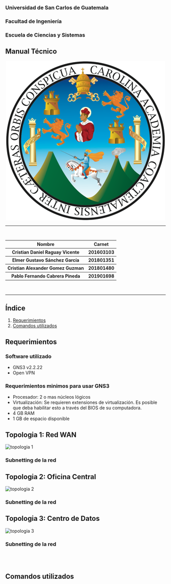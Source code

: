 ### Universidad de San Carlos de Guatemala

### Facultad de Ingeniería

### Escuela de Ciencias y Sistemas

## Manual Técnico


<div>
    <p align="center">
       <img src="Images/usac.png" width="500" alt="inicio"> 
  <p>
</div>

<hr>
<br>
<div>
    <table>
        <tr>
            <th>Nombre</th>
            <th>Carnet</th>
        </tr>
        <tr>
            <th>Cristian Daniel Raguay Vicente</th>
            <th>201603103</th>
        </tr>
        <tr>
            <th>Elmer Gustavo Sánchez García</th>
            <th>201801351</th>
        </tr>
        <tr>
            <th>Cristian Alexander Gomez Guzman</th>
            <th>201801480</th>
        </tr>
        <tr>
            <th>Pablo Fernando Cabrera Pineda</th>
            <th>201901698</th>
        </tr>
    </table>
</div>
<br>
<hr>


## **Índice**   
1. [Requerimientos](#id1)
2. [Comandos utilizados](#id2)


<div id='id1' />

## Requerimientos 

### Software utilizado
* GNS3 v2.2.22 
* Open VPN

### Requerimientos minimos para usar GNS3
*   Procesador:  2 o mas núcleos lógicos
*   Virtualización:  Se requieren extensiones de virtualización. Es posible que deba habilitar esto a través del BIOS de su computadora.
*   4 GB RAM 
*   1 GB de espacio disponible


## Topologia 1: Red WAN
![topologia 1](topologia1.png)

### Subnetting de la red



## Topologia 2: Oficina Central
![topologia 2](topologia2.png)

### Subnetting de la red



## Topologia 3: Centro de Datos
![topologia 3](topologia3.png)

### Subnetting de la red



<br>
<br>

<div id='id2' />

## Comandos utilizados 

<div id='id3' />
